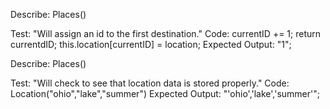 Describe: Places()

Test: "Will assign an id to the first destination."
Code: currentID += 1;
      return currentdID;
      this.location[currentID] = location;
Expected Output: "1";

Describe: Places()

Test: "Will check to see that location data is stored properly."
Code: Location("ohio","lake","summer")
Expected Output: "'ohio','lake','summer'";
